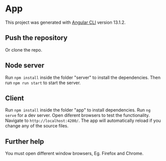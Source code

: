 # App

This project was generated with [Angular CLI](https://github.com/angular/angular-cli) version 13.1.2.

## Push the repository

Or clone the repo.

## Node server

Run `npm install` inside the folder "server" to install the dependencies.
Then run `npm run start` to start the server.

## Client

Run `npm install` inside the folder "app" to install dependencies.
Run `ng serve` for a dev server.
Open diferent browsers to test the functionality.
 Navigate to `http://localhost:4200/`. The app will automatically reload if you change any of the source files.

## Further help

You must open different window browsers, Eg. Firefox and Chrome.
